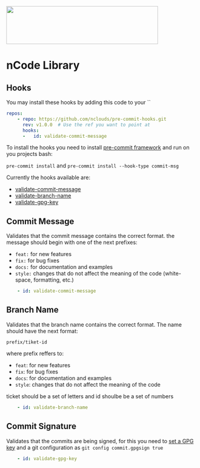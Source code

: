 <p align="left"><img width=400 height="100" src="https://www.nclouds.com/img/nclouds-logo.svg"></p>  

# nCode Library

## Hooks

You may install these hooks by adding this code to your ``

```yaml
repos:
    - repo: https://github.com/nclouds/pre-commit-hooks.git
      rev: v1.0.0  # Use the ref you want to point at
      hooks:
      -   id: validate-commit-message
```

To install the hooks you need to install [pre-commit framework](https://pre-commit.com/) and run on you projects bash:

`pre-commit install` and `pre-commit install --hook-type commit-msg`

Currently the hooks available are:
 * [validate-commit-message](#commit-message)
 * [validate-branch-name](#branch-name)
 * [validate-gpg-key](#commit-signature)

## Commit Message

Validates that the commit message contains the correct format. the message should begin with one of the next prefixes:
- `feat:` for new features
- `fix:` for bug fixes
- `docs:` for documentation and examples
- `style:` changes that do not affect the meaning of the code (white-space, formatting, etc.)

```yaml
    - id: validate-commit-message
```

## Branch Name

Validates that the branch name contains the correct format. The name should have the next format: 

`prefix/tiket-id`

where prefix reffers to:
- `feat`: for new features
- `fix`: for bug fixes
- `docs`: for documentation and examples
- `style`: changes that do not affect the meaning of the code

ticket should be a set of letters and id shoulbe be a set of numbers

```yaml
    - id: validate-branch-name
```

## Commit Signature

Validates that the commits are being signed, for this you need to [set a GPG key](https://docs.github.com/es/authentication/managing-commit-signature-verification/adding-a-new-gpg-key-to-your-github-account) and a git configuration as `git config commit.gpgsign true`

```yaml
    - id: validate-gpg-key
```